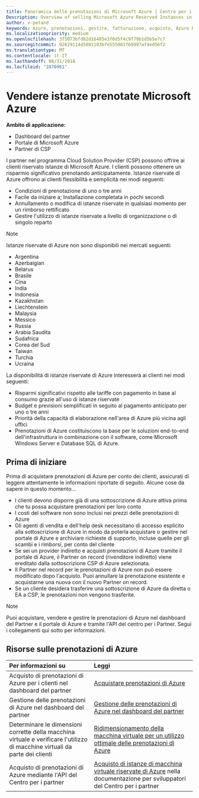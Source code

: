 ```yaml
---
title: Panoramica delle prenotazioni di Microsoft Azure | Centro per i partner
Description: Overview of selling Microsoft Azure Reserved Instances in CSP.
author: v-petand
keywords: Azure, prenotazioni, gestire, fatturazione, acquisto, Azure RI, istanze riservate di Azure
ms.localizationpriority: medium
ms.openlocfilehash: 3f5073bfd82d16485e3f0d5f4c9f79b1d5b5e7c7
ms.sourcegitcommit: 92629114d5081103bfe555081f69997af4ed56f2
ms.translationtype: MT
ms.contentlocale: it-IT
ms.lasthandoff: 08/31/2018
ms.locfileid: "2876961"
---
```

# <a name="sell-microsoft-azure-reserved-instances"></a>Vendere istanze prenotate Microsoft Azure 

**Ambito di applicazione:**

-  Dashboard del partner
-  Portale di Microsoft Azure
-  Partner di CSP

I partner nel programma Cloud Solution Provider (CSP) possono offrire ai clienti riservato istanze di Microsoft Azure. I clienti possono ottenere un risparmio significativo prenotando anticipatamente. Istanze riservate di Azure offrono ai clienti flessibilità e semplicità nei modi seguenti:

-   Condizioni di prenotazione di uno o tre anni 
-   Facile da iniziare a; Installazione completata in pochi secondi 
-   Annullamento o modifica di istanze riservate in qualsiasi momento per un rimborso rettificato 
-   Gestire l'utilizzo di istanze riservate a livello di organizzazione o di singolo reparto 

> [!NOTE]  
> Istanze riservate di Azure non sono disponibili nei mercati seguenti:  
> * Argentina
> * Azerbaigian
> * Belarus
> * Brasile
> * Cina
> * India
> * Indonesia
> * Kazakhstan
> * Liechtenstein
> * Malaysia
> * Messico
> * Russia
> * Arabia Saudita
> * Sudafrica
> * Corea del Sud
> * Taiwan
> * Turchia
> * Ucraina

La disponibilità di istanze riservate di Azure interesserà ai clienti nei modi seguenti:

-   Risparmi significativi rispetto alle tariffe con pagamento in base al consumo grazie all'uso di istanze riservate
-   Budget e previsioni semplificati in seguito al pagamento anticipato per uno o tre anni 
-   Priorità della capacità di elaborazione nell'area di Azure più vicina agli uffici  
-   Prenotazioni di Azure costituiscono la base per le soluzioni end-to-end dell'infrastruttura in combinazione con il software, come Microsoft Windows Server e Database SQL di Azure.   

## <a name="before-you-begin"></a>Prima di iniziare

Prima di acquistare prenotazioni di Azure per conto dei clienti, assicurati di leggere attentamente le informazioni riportate di seguito. Alcune cose da sapere in questo momento...

-   I clienti devono disporre già di una sottoscrizione di Azure attiva prima che tu possa acquistare prenotazioni per loro conto  
-   I costi del software non sono inclusi nei prezzi delle prenotazioni di Azure 
-   Gli agenti di vendita e dell'help desk necessitano di accesso esplicito alla sottoscrizione di Azure in modo da poterla acquistare o gestire nel portale di Azure e archiviare richieste di supporto, incluse quelle per gli scambi e i rimborsi, per conto del cliente  
-   Se sei un provider indiretto e acquisti prenotazioni di Azure tramite il portale di Azure, il Partner on record (rivenditore indiretto) viene ereditato dalla sottoscrizione CSP di Azure selezionata. 
-   Il Partner nel record per le prenotazioni di Azure non può essere modificato dopo l'acquisto. Puoi annullare la prenotazione esistente e acquistarne una nuova con il nuovo Partner on record. 
-   Se un cliente desidera trasferire una sottoscrizione di Azure da diretta o EA a CSP, le prenotazioni non vengono trasferite. 

>[!NOTE]
> Puoi acquistare, vendere e gestire le prenotazioni di Azure nel dashboard del Partner e il portale di Azure e tramite l'API del centro per i Partner. Segui i collegamenti qui sotto per informazioni. 

## <a name="azure-reservations-resources"></a>Risorse sulle prenotazioni di Azure
|**Per informazioni su**   |**Leggi**    |
|:-----------------------------|:-----------------|
|Acquisto di prenotazioni di Azure per i clienti nel dashboard del partner   |[Acquistare prenotazioni di Azure](azure-reservations-buying.md)
|Gestione delle prenotazioni di Azure nel dashboard del partner | [Gestione delle prenotazioni di Azure nel dashboard del partner](azure-reservations-manage.md)
|Determinare le dimensioni corrette della macchina virtuale e verificare l'utilizzo di macchine virtuali da parte dei clienti   |[Ridimensionamento della macchina virtuale per un utilizzo ottimale delle prenotazioni di Azure](azure-usage.md)   |
|Acquisto di prenotazioni di Azure mediante l'API del Centro per i partner | [Acquisto di istanze di macchina virtuale riservate di Azure](https://docs.microsoft.com/partner-center/develop/purchase-azure-reservations) nella documentazione per sviluppatori del Centro per i partner

 

